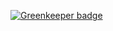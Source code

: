 

[![Greenkeeper badge](https://badges.greenkeeper.io/Robgd/greenkeeper-test.svg)](https://greenkeeper.io/)